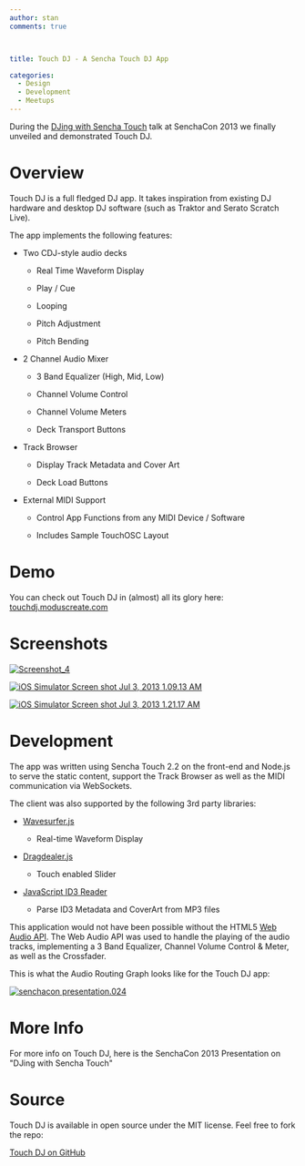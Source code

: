 ```yaml
---
author: stan
comments: true



title: Touch DJ - A Sencha Touch DJ App

categories:
  - Design
  - Development
  - Meetups
---
```


During the [DJing with Sencha Touch](http://moduscreate.com/road-to-senchacon-djing-with-sencha-touch/) talk at SenchaCon 2013 we finally unveiled and demonstrated Touch DJ.





# Overview





Touch DJ is a full fledged DJ app. It takes inspiration from existing DJ hardware and desktop DJ software (such as Traktor and Serato Scratch Live).





The app implements the following features:







  * Two CDJ-style audio decks





    * Real Time Waveform Display


    * Play / Cue


    * Looping


    * Pitch Adjustment


    * Pitch Bending




  * 2 Channel Audio Mixer





    * 3 Band Equalizer (High, Mid, Low)


    * Channel Volume Control


    * Channel Volume Meters


    * Deck Transport Buttons




  * Track Browser





    * Display Track Metadata and Cover Art


    * Deck Load Buttons




  * External MIDI Support





    * Control App Functions from any MIDI Device / Software 


    * Includes Sample TouchOSC Layout 







# Demo





You can check out Touch DJ in (almost) all its glory here: [touchdj.moduscreate.com](http://touchdj.moduscreate.com)





# Screenshots





[![Screenshot_4](http://moduscreate.com/wp-content/uploads/2013/07/Screenshot_4-455x350.png)](http://moduscreate.com/wp-content/uploads/2013/07/Screenshot_4.png)





[![iOS Simulator Screen shot Jul 3, 2013 1.09.13 AM](http://moduscreate.com/wp-content/uploads/2013/07/iOS-Simulator-Screen-shot-Jul-3-2013-1.09.13-AM-466x350.png)](http://moduscreate.com/wp-content/uploads/2013/07/iOS-Simulator-Screen-shot-Jul-3-2013-1.09.13-AM.png)





[![iOS Simulator Screen shot Jul 3, 2013 1.21.17 AM](http://moduscreate.com/wp-content/uploads/2013/07/iOS-Simulator-Screen-shot-Jul-3-2013-1.21.17-AM-466x350.png)](http://moduscreate.com/wp-content/uploads/2013/07/iOS-Simulator-Screen-shot-Jul-3-2013-1.21.17-AM.png)





# Development





The app was written using Sencha Touch 2.2 on the front-end and Node.js to serve the static content, support the Track Browser as well as the MIDI communication via WebSockets.





The client was also supported by the following 3rd party libraries:







  * [Wavesurfer.js](http://katspaugh.github.io/wavesurfer.js/) 



    * Real-time Waveform Display




  * [Dragdealer.js](http://code.ovidiu.ch/dragdealer/) 



    * Touch enabled Slider




  * [JavaScript ID3 Reader](https://github.com/aadsm/JavaScript-ID3-Reader) 



    * Parse ID3 Metadata and CoverArt from MP3 files







This application would not have been possible without the HTML5 [Web Audio API](https://dvcs.w3.org/hg/audio/raw-file/tip/webaudio/specification.html). The Web Audio API was used to handle the playing of the audio tracks, implementing a 3 Band Equalizer, Channel Volume Control & Meter, as well as the Crossfader.





This is what the Audio Routing Graph looks like for the Touch DJ app:





[![senchacon presentation.024](http://moduscreate.com/wp-content/uploads/2013/07/senchacon-presentation.024.jpg)](http://moduscreate.com/wp-content/uploads/2013/07/senchacon-presentation.024.jpg)





# More Info





For more info on Touch DJ, here is the SenchaCon 2013 Presentation on "DJing with Sencha Touch"







# Source





Touch DJ is available in open source under the MIT license. Feel free to fork the repo:





[Touch DJ on GitHub](https://github.com/ModusCreateOrg/TouchDJ)




